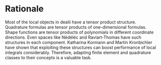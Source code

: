 # Rationale

Most of the local objects in dealii have a tensor product structure. Quadrature formulas are tensor products of one-dimensional formulas. Shape functions are tensor products of polynomials in different coordinate directions. Even spaces like Nédéléc and Raviart-Thomas have such structures in each component. Katharina Kormann and Martin Kronbichler have shown that exploiting these structures can boost performance of local integrals considerably. Therefore, adapting finite element and quadrature classes to their concepts is a valuable task.
